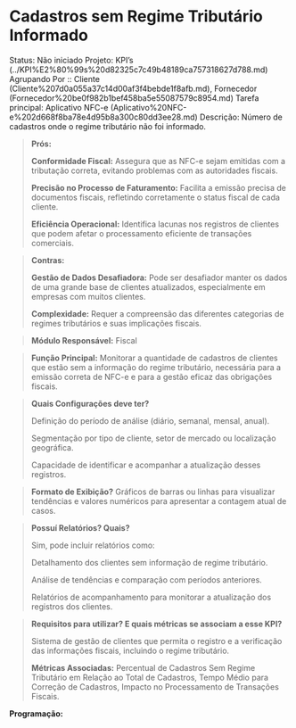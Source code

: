 # Cadastros sem Regime Tributário Informado

Status: Não iniciado
Projeto: KPI’s (../KPI%E2%80%99s%20d82325c7c49b48189ca757318627d788.md)
Agrupando Por :: Cliente (Cliente%207d0a055a37c14d00af3f4bebde1f8afb.md), Fornecedor (Fornecedor%20be0f982b1bef458ba5e55087579c8954.md)
Tarefa principal: Aplicativo NFC-e (Aplicativo%20NFC-e%202d668f8ba78e4d95b8a300c80dd3ee28.md)
Descrição: Número de cadastros onde o regime tributário não foi informado.

> **Prós:**
> 
> 
> **Conformidade Fiscal:** Assegura que as NFC-e sejam emitidas com a tributação correta, evitando problemas com as autoridades fiscais.
> 
> **Precisão no Processo de Faturamento:** Facilita a emissão precisa de documentos fiscais, refletindo corretamente o status fiscal de cada cliente.
> 
> **Eficiência Operacional:** Identifica lacunas nos registros de clientes que podem afetar o processamento eficiente de transações comerciais.
> 

> **Contras:**
> 
> 
> **Gestão de Dados Desafiadora:** Pode ser desafiador manter os dados de uma grande base de clientes atualizados, especialmente em empresas com muitos clientes.
> 
> **Complexidade:** Requer a compreensão das diferentes categorias de regimes tributários e suas implicações fiscais.
> 

> **Módulo Responsável:**
Fiscal
> 

> **Função Principal:**
Monitorar a quantidade de cadastros de clientes que estão sem a informação do regime tributário, necessária para a emissão correta de NFC-e e para a gestão eficaz das obrigações fiscais.
> 

> **Quais Configurações deve ter?**
> 
> 
> Definição do período de análise (diário, semanal, mensal, anual).
> 
> Segmentação por tipo de cliente, setor de mercado ou localização geográfica.
> 
> Capacidade de identificar e acompanhar a atualização desses registros.
> 

> **Formato de Exibição?**
Gráficos de barras ou linhas para visualizar tendências e valores numéricos para apresentar a contagem atual de casos.
> 

> **Possuí Relatórios? Quais?**
> 
> 
> Sim, pode incluir relatórios como:
> 
> Detalhamento dos clientes sem informação de regime tributário.
> 
> Análise de tendências e comparação com períodos anteriores.
> 
> Relatórios de acompanhamento para monitorar a atualização dos registros dos clientes.
> 

> **Requisitos para utilizar? E quais métricas se associam a esse KPI?**
> 
> 
> Sistema de gestão de clientes que permita o registro e a verificação das informações fiscais, incluindo o regime tributário.
> 
> **Métricas Associadas:** 
> Percentual de Cadastros Sem Regime Tributário em Relação ao Total de Cadastros, Tempo Médio para Correção de Cadastros, Impacto no Processamento de Transações Fiscais.
> 

**Programação:**

